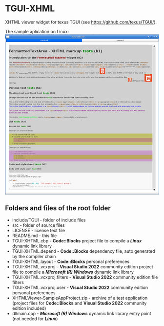 # TGUI-XHML
XHTML viewer widget for texus TGUI (see https://github.com/texus/TGUI/).

The sample aplication on Linux:
![screenshor](Screenshot_2023-02-XhtmlViewer.png)

## Folders and files of the root folder
* include/TGUI                     - folder of include files
* src                              - folder of source files
* LICENSE                          - license text file
* README.md                        - this file
* TGUI-XHTML.cbp                   - **Code::Blocks** project file to compile a ***Linux*** dynamic link library
* TGUI-XHTML.depend                - **Code::Blocks** dependency file, auto generated by the compiler chain
* TGUI-XHTML.layout                - **Code::Blocks** personal preferences
* TGUI-XHTML.vcxproj               - **Visual Studio 2022** community edition project file to compile a ***Microsoft (R) Windows*** dynamic link library
* TGUI-XHTML.vcxproj.filters       - **Visual Studio 2022** community edition file filters
* TGUI-XHTML.vcxproj.user          - **Visual Studio 2022** community edition personal preferences
* XHTMLViewer-SampleAppProject.zip - archive of a test application (project files for **Code::Blocks** and **Visual Studio 2022** community edition included)
* dllmain.cpp                      - ***Microsoft (R) Windows*** dynamic link library entry point (not needed for ***Linux***)
